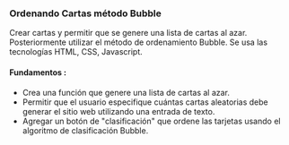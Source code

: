 ### Ordenando Cartas método Bubble
Crear cartas y permitir que se genere una lista de cartas al azar. Posteriormente utilizar el método de ordenamiento Bubble. Se usa las tecnologías HTML, CSS, Javascript.

 #### Fundamentos :
- Crea una función que genere una lista de cartas al azar.
- Permitir que el usuario especifique cuántas cartas aleatorias debe generar el sitio web utilizando una entrada de texto.
- Agregar un botón de "clasificación" que ordene las tarjetas usando el algoritmo de clasificación Bubble.
